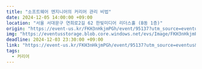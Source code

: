 ```yaml
---
title: "소프트웨어 엔지니어의 커리어 관리 비법"
date: 2024-12-05 14:00:00 +09:00
location: "서울 서대문구 연희로2길 62 한빛미디어 리더스홀 (B동 1층)"
origin: "https://event-us.kr/FKH3nHkjmPGh/event/95137?utm_source=eventus&utm_medium=organic&utm_campaign=search-result&utm_term=%ED%95%9C%EB%B9%9B"
img: "https://eventusstorage.blob.core.windows.net/evs/Image/FKH3nHkjmPGh/95137/ProjectInfo/Cover/c7f589baf09344d1a14dd9600c3603d8.png"
deadline: 2024-12-03 23:30:00 +09:00
link: "https://event-us.kr/FKH3nHkjmPGh/event/95137?utm_source=eventus&utm_medium=organic&utm_campaign=search-result&utm_term=%ED%95%9C%EB%B9%9B"
tags:
  - 커리어
---
```

